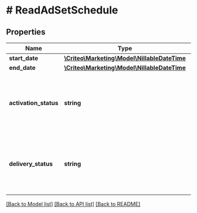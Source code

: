 # # ReadAdSetSchedule

## Properties

Name | Type | Description | Notes
------------ | ------------- | ------------- | -------------
**start_date** | [**\Criteo\Marketing\Model\NillableDateTime**](NillableDateTime.md) |  | [optional] 
**end_date** | [**\Criteo\Marketing\Model\NillableDateTime**](NillableDateTime.md) |  | [optional] 
**activation_status** | **string** | Activation status of the ad set, i.e. whether the consumer wants it to deliver | [optional] 
**delivery_status** | **string** | Delivery status of the delivery of the ad set, i.e. whether the ad set is delivering | [optional] 

[[Back to Model list]](../../README.md#documentation-for-models) [[Back to API list]](../../README.md#documentation-for-api-endpoints) [[Back to README]](../../README.md)


